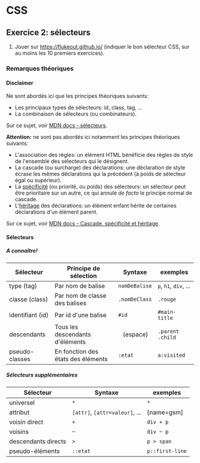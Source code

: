 # CSS

## Exercice 2: sélecteurs

 1. Jouer sur https://flukeout.github.io/ (indiquer le bon sélecteur CSS, sur au moins les 10 premiers exercices).

### Remarques théoriques

#### Disclaimer

Ne sont abordés ici que les principes théoriques suivants:
 - Les principaux types de sélecteurs: id, class, tag, ...
 - La combinaison de sélecteurs (ou combinateurs).

Sur ce sujet, voir [MDN docs - sélecteurs](https://developer.mozilla.org/fr/docs/Web/CSS/CSS_Selectors).

**Attention:** ne sont pas abordés ici notamment les principes théoriques suivants:
 - L'association des règles: un élément HTML bénéficie des règles de style de l'ensemble des sélecteurs qui le désignent.
 - La cascade (ou surcharge) des déclarations: une déclaration de style écrase les mêmes déclarations qui la précédent (à poids de sélecteur égal ou supérieur).
 - La [spécificité](https://developer.mozilla.org/fr/docs/Web/CSS/Specificity) (ou priorité, ou poids) des sélecteurs: un sélecteur peut être prioritaire sur un autre, ce qui annule *de facto* le principe normal de cascade.
 - L'[héritage](https://developer.mozilla.org/fr/docs/Web/CSS/inheritance) des déclarations: un élément enfant hérite de certaines déclarations d'un élément parent.

 Sur ce sujet, voir [MDN docs - Cascade, spécificité et héritage](https://developer.mozilla.org/fr/docs/Learn/CSS/Building_blocks/Cascade_and_inheritance).

#### Sélecteurs

##### A connaître!

| Sélecteur | Principe de sélection | Syntaxe | exemples |
|-|-|-|-|
| type (tag) | Par nom de balise | `nomDeBalise` | `p`, `h1`, `div`, ... |
| classe (class) | Par nom de classe des balises | `.nomDeClass` | `.rouge` |
| identifiant (id) | Par id d'une balise | `#id` | `#main-title` |
| descendants | Tous les descendants d'éléments | ` ` (espace) | `.parent .child` |
| pseudo-classes | En fonction des états des éléments | `:etat` | `a:visited` |

##### Sélecteurs supplémentaires

| Sélecteur | Syntaxe | exemples |
|-|-|-|
| universel | `*` | `*` |
| attribut | `[attr]`, `[attr=valeur]`, ... | [name=gsm] |
| voisin direct | `+` | `div + p` |
| voisins | `~` | `div ~ p` |
| descendants directs |  `>` | `p > span` |
| pseudo-éléments | `::etat` | `p::first-line` |

